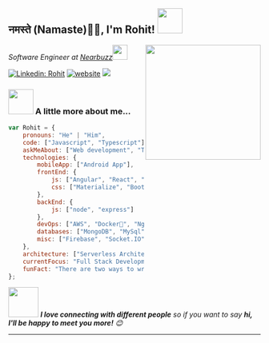 <h2>नमस्ते (Namaste)🙏🏻, I'm Rohit! <img src="https://media.giphy.com/media/12oufCB0MyZ1Go/giphy.gif" width="50"></h2>
<img align='right' src="https://media.giphy.com/media/M9gbBd9nbDrOTu1Mqx/giphy.gif" width="230">
<p><em>Software Engineer at <a href="http://www.nearbuzz.com">Nearbuzz</a><img src="https://media.giphy.com/media/WUlplcMpOCEmTGBtBW/giphy.gif" width="30"> 
</em></p>

[![Linkedin: Rohit](https://img.shields.io/badge/-rohit-blue?style=flat-square&logo=Linkedin&logoColor=white&link=https://www.linkedin.com/in/rohit-dasu-930a43192/)](https://www.linkedin.com/in/rohit-dasu-930a43192/)
[![website](https://img.shields.io/badge/Website-46a2f1.svg?&style=flat-square&logo=Google-Chrome&logoColor=white&link=https://rohit-dasu.web.app/)](https://rohit-dasu.web.app/)
![](https://visitor-badge.glitch.me/badge?page_id=rohit.rohit)

### <img src="https://media.giphy.com/media/VgCDAzcKvsR6OM0uWg/giphy.gif" width="50"> A little more about me...  

```javascript
var Rohit = {
    pronouns: "He" | "Him",
    code: ["Javascript", "Typescript"],
    askMeAbout: ["Web development", "Tech", "App Dev", "Server-Side-Coding"],
    technologies: {
        mobileApp: ["Android App"],
        frontEnd: {
            js: ["Angular", "React", "Vue"],
            css: ["Materialize", "Bootstrap"]
        },
        backEnd: {
            js: ["node", "express"]
        },
        devOps: ["AWS", "Docker🐳", "Nginx", "Firebase Hosting", "Heroku"],
        databases: ["MongoDB", "MySql"],
        misc: ["Firebase", "Socket.IO", "GraphQL"]
    },
    architecture: ["Serverless Architecture", "Progressive Web Applications", "Single Page Applications"],
    currentFocus: "Full Stack Development",
    funFact: "There are two ways to write error-free programs; only the third one works"
};
```

<img src="https://media.giphy.com/media/LnQjpWaON8nhr21vNW/giphy.gif" width="60"> <em><b>I love connecting with different people</b> so if you want to say <b>hi, I'll be happy to meet you more!</b> 😊</em>

---



